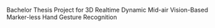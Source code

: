 Bachelor Thesis Project for 3D Realtime Dynamic Mid-air Vision-Based Marker-less Hand Gesture Recognition


